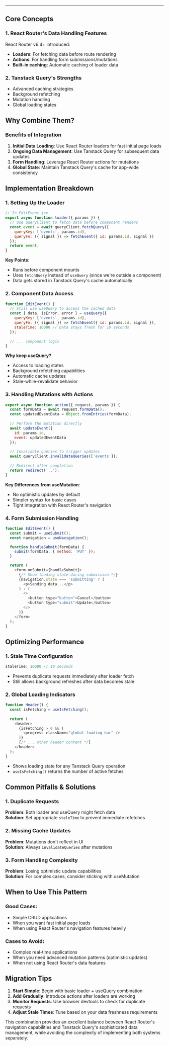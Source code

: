 
---

## Core Concepts

### 1. React Router's Data Handling Features
React Router v6.4+ introduced:
- **Loaders**: For fetching data before route rendering
- **Actions**: For handling form submissions/mutations
- **Built-in caching**: Automatic caching of loader data

### 2. Tanstack Query's Strengths
- Advanced caching strategies
- Background refetching
- Mutation handling
- Global loading states

## Why Combine Them?

### Benefits of Integration
1. **Initial Data Loading**: Use React Router loaders for fast initial page loads
2. **Ongoing Data Management**: Use Tanstack Query for subsequent data updates
3. **Form Handling**: Leverage React Router actions for mutations
4. **Global State**: Maintain Tanstack Query's cache for app-wide consistency

## Implementation Breakdown

### 1. Setting Up the Loader

```javascript
// In EditEvent.jsx
export async function loader({ params }) {
  // Use queryClient to fetch data before component renders
  const event = await queryClient.fetchQuery({
    queryKey: ['events', params.id],
    queryFn: ({ signal }) => fetchEvent({ id: params.id, signal })
  });
  return event;
}
```

**Key Points**:
- Runs before component mounts
- Uses `fetchQuery` instead of `useQuery` (since we're outside a component)
- Data gets stored in Tanstack Query's cache automatically

### 2. Component Data Access

```javascript
function EditEvent() {
  // Still use useQuery to access the cached data
  const { data, isError, error } = useQuery({
    queryKey: ['events', params.id],
    queryFn: ({ signal }) => fetchEvent({ id: params.id, signal }),
    staleTime: 10000 // Data stays fresh for 10 seconds
  });
  
  // ... component logic
}
```

**Why keep useQuery?**
- Access to loading states
- Background refetching capabilities
- Automatic cache updates
- Stale-while-revalidate behavior

### 3. Handling Mutations with Actions

```javascript
export async function action({ request, params }) {
  const formData = await request.formData();
  const updatedEventData = Object.fromEntries(formData);
  
  // Perform the mutation directly
  await updateEvent({
    id: params.id,
    event: updatedEventData
  });
  
  // Invalidate queries to trigger updates
  await queryClient.invalidateQueries(['events']);
  
  // Redirect after completion
  return redirect('..');
}
```

**Key Differences from useMutation**:
- No optimistic updates by default
- Simpler syntax for basic cases
- Tight integration with React Router's navigation

### 4. Form Submission Handling

```javascript
function EditEvent() {
  const submit = useSubmit();
  const navigation = useNavigation();

  function handleSubmit(formData) {
    submit(formData, { method: 'PUT' });
  }

  return (
    <form onSubmit={handleSubmit}>
      {/* Show loading state during submission */}
      {navigation.state === 'submitting' ? (
        <p>Sending data...</p>
      ) : (
        <>
          <button type="button">Cancel</button>
          <button type="submit">Update</button>
        </>
      )}
    </form>
  );
}
```

## Optimizing Performance

### 1. Stale Time Configuration
```javascript
staleTime: 10000 // 10 seconds
```
- Prevents duplicate requests immediately after loader fetch
- Still allows background refreshes after data becomes stale

### 2. Global Loading Indicators

```javascript
function Header() {
  const isFetching = useIsFetching();
  
  return (
    <header>
      {isFetching > 0 && (
        <progress className="global-loading-bar" />
      )}
      {/* ... other header content */}
    </header>
  );
}
```
- Shows loading state for any Tanstack Query operation
- `useIsFetching()` returns the number of active fetches

## Common Pitfalls & Solutions

### 1. Duplicate Requests
**Problem**: Both loader and useQuery might fetch data  
**Solution**: Set appropriate `staleTime` to prevent immediate refetches

### 2. Missing Cache Updates
**Problem**: Mutations don't reflect in UI  
**Solution**: Always `invalidateQueries` after mutations

### 3. Form Handling Complexity
**Problem**: Losing optimistic update capabilities  
**Solution**: For complex cases, consider sticking with useMutation

## When to Use This Pattern

### Good Cases:
- Simple CRUD applications
- When you want fast initial page loads
- When using React Router's navigation features heavily

### Cases to Avoid:
- Complex real-time applications
- When you need advanced mutation patterns (optimistic updates)
- When not using React Router's data features

## Migration Tips

1. **Start Simple**: Begin with basic loader + useQuery combination
2. **Add Gradually**: Introduce actions after loaders are working
3. **Monitor Requests**: Use browser devtools to check for duplicate requests
4. **Adjust Stale Times**: Tune based on your data freshness requirements

This combination provides an excellent balance between React Router's navigation capabilities and Tanstack Query's sophisticated data management, while avoiding the complexity of implementing both systems separately.